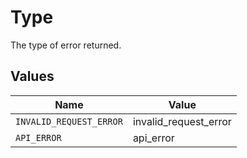 # Type

The type of error returned.


## Values

| Name                    | Value                   |
| ----------------------- | ----------------------- |
| `INVALID_REQUEST_ERROR` | invalid_request_error   |
| `API_ERROR`             | api_error               |